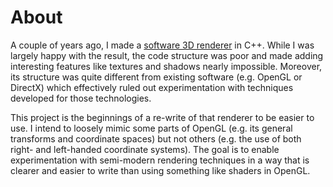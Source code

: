 # About

A couple of years ago, I made a [software 3D renderer](https://github.com/mdepp/software-renderer) in C++.
While I was largely happy with the result, the code structure was poor and made adding interesting features like textures and shadows nearly impossible.
Moreover, its structure was quite different from existing software (e.g. OpenGL or DirectX) which effectively ruled out experimentation with techniques developed for those technologies.

This project is the beginnings of a re-write of that renderer to be easier to use.
I intend to loosely mimic some parts of OpenGL (e.g. its general transforms and coordinate spaces) but not others (e.g. the use of both right- and left-handed coordinate systems).
The goal is to enable experimentation with semi-modern rendering techniques in a way that is clearer and easier to write than using something like shaders in OpenGL.
